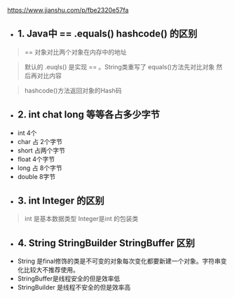 
https://www.jianshu.com/p/fbe2320e57fa
* ## 1. Java中 == .equals() hashcode() 的区别
> == 对象对比两个对象在内存中的地址

> 默认的 .euqls() 是实现 == 。String类重写了 equals()方法先对比对象 然后再对比内容

> hashcode()方法返回对象的Hash码

* ## 2. int chat long 等等各占多少字节
- int 4个
- char 占 2个字节
- short 占两个字节
- float 4个字节
- long 占 8个字节
- double 8字节

* ## 3. int Integer 的区别
> int 是基本数据类型 Integer是int 的包装类
* ## 4. String StringBuilder StringBuffer 区别
- String 是final修饰的类是不可变的对象每次变化都要新建一个对象。字符串变化比较大不推荐使用。
- StringBuffer是线程安全的但是效率低
- StringBuilder 是线程不安全的但是效率高
